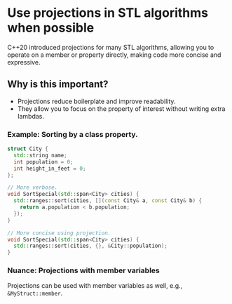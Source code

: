 # Use projections in STL algorithms when possible

C++20 introduced projections for many STL algorithms, allowing you to operate on a member or property directly, making code more concise and expressive.

## Why is this important?
- Projections reduce boilerplate and improve readability.
- They allow you to focus on the property of interest without writing extra lambdas.

### Example: Sorting by a class property.
```cpp
struct City {
  std::string name;
  int population = 0;
  int height_in_feet = 0;
};
```
```cpp
// More verbose.
void SortSpecial(std::span<City> cities) {
  std::ranges::sort(cities, [](const City& a, const City& b) {
    return a.population < b.population;
  });
}
```
```cpp
// More concise using projection.
void SortSpecial(std::span<City> cities) {
  std::ranges::sort(cities, {}, &City::population);
}
```

### Nuance: Projections with member variables
Projections can be used with member variables as well, e.g., `&MyStruct::member`.
